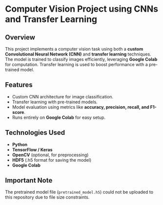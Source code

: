 # Computer Vision Project using CNNs and Transfer Learning

## Overview
This project implements a computer vision task using both a **custom Convolutional Neural Network (CNN)** and **transfer learning** techniques. The model is trained to classify images efficiently, leveraging **Google Colab** for computation. Transfer learning is used to boost performance with a pre-trained model.

## Features
- Custom CNN architecture for image classification.
- Transfer learning with pre-trained models.
- Model evaluation using metrics like **accuracy, precision, recall, and F1-score**.
- Runs entirely on **Google Colab** for easy setup.

## Technologies Used
- **Python**  
- **TensorFlow / Keras**  
- **OpenCV** (optional, for preprocessing)  
- **HDF5** (.h5 format for saving the model)  
- **Google Colab**

## Important Note
The pretrained model file (`pretrained_model.h5`) could not be uploaded to this repository due to file size constraints.
